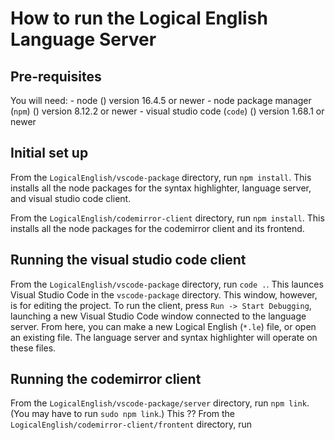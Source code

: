 # How to run the Logical English Language Server
## Pre-requisites
You will need:
    - node () version 16.4.5 or newer
    - node package manager (`npm`) () version 8.12.2 or newer
    - visual studio code (`code`) () version 1.68.1 or newer

## Initial set up
From the `LogicalEnglish/vscode-package` directory, run `npm install`. This installs all the node packages for the syntax highlighter, language server, and visual studio code client.

From the `LogicalEnglish/codemirror-client` directory, run `npm install`. This installs all the node packages for the codemirror client and its frontend.


## Running the visual studio code client
From the `LogicalEnglish/vscode-package` directory, run `code .`. This launces Visual Studio Code in the `vscode-package` directory. This window, however, is for editing the project. To run the client, press `Run -> Start Debugging`, launching a new Visual Studio Code window connected to the language server. From here, you can make a new Logical English (`*.le`) file, or open an existing file. The language server and syntax highlighter will operate on these files.

## Running the codemirror client
From the `LogicalEnglish/vscode-package/server` directory, run `npm link`. (You may have to run `sudo npm link`.) This ??
From the `LogicalEnglish/codemirror-client/frontent` directory, run 
